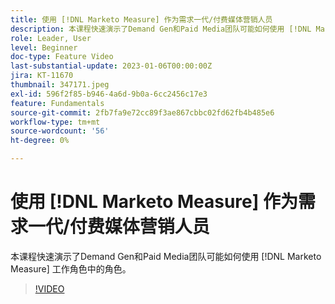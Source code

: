 ```yaml
---
title: 使用 [!DNL Marketo Measure] 作为需求一代/付费媒体营销人员
description: 本课程快速演示了Demand Gen和Paid Media团队可能如何使用 [!DNL Marketo Measure] 工作角色中的角色。
role: Leader, User
level: Beginner
doc-type: Feature Video
last-substantial-update: 2023-01-06T00:00:00Z
jira: KT-11670
thumbnail: 347171.jpeg
exl-id: 596f2f85-b946-4a6d-9b0a-6cc2456c17e3
feature: Fundamentals
source-git-commit: 2fb7fa9e72cc89f3ae867cbbc02fd62fb4b485e6
workflow-type: tm+mt
source-wordcount: '56'
ht-degree: 0%

---
```


# 使用 [!DNL Marketo Measure] 作为需求一代/付费媒体营销人员

本课程快速演示了Demand Gen和Paid Media团队可能如何使用 [!DNL Marketo Measure] 工作角色中的角色。

>[!VIDEO](https://video.tv.adobe.com/v/347171/?quality=12&learn=on)
